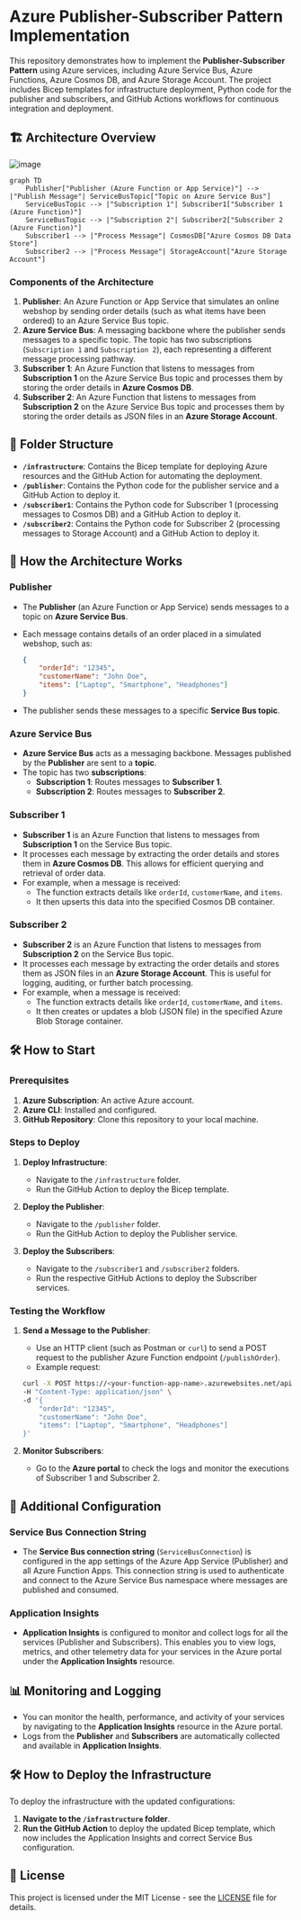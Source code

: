 # Azure Publisher-Subscriber Pattern Implementation

This repository demonstrates how to implement the **Publisher-Subscriber Pattern** using Azure services, including Azure Service Bus, Azure Functions, Azure Cosmos DB, and Azure Storage Account. The project includes Bicep templates for infrastructure deployment, Python code for the publisher and subscribers, and GitHub Actions workflows for continuous integration and deployment.

## 🏗️ Architecture Overview

![image](https://github.com/user-attachments/assets/e2f2ab41-9f87-41d6-8aa4-37c1875583ca)


```mermaid
graph TD
    Publisher["Publisher (Azure Function or App Service)"] --> |"Publish Message"| ServiceBusTopic["Topic on Azure Service Bus"]
    ServiceBusTopic --> |"Subscription 1"| Subscriber1["Subscriber 1 (Azure Function)"]
    ServiceBusTopic --> |"Subscription 2"| Subscriber2["Subscriber 2 (Azure Function)"]
    Subscriber1 --> |"Process Message"| CosmosDB["Azure Cosmos DB Data Store"]
    Subscriber2 --> |"Process Message"| StorageAccount["Azure Storage Account"]
```

### Components of the Architecture

1. **Publisher**: An Azure Function or App Service that simulates an online webshop by sending order details (such as what items have been ordered) to an Azure Service Bus topic.
2. **Azure Service Bus**: A messaging backbone where the publisher sends messages to a specific topic. The topic has two subscriptions (`Subscription 1` and `Subscription 2`), each representing a different message processing pathway.
3. **Subscriber 1**: An Azure Function that listens to messages from **Subscription 1** on the Azure Service Bus topic and processes them by storing the order details in **Azure Cosmos DB**.
4. **Subscriber 2**: An Azure Function that listens to messages from **Subscription 2** on the Azure Service Bus topic and processes them by storing the order details as JSON files in an **Azure Storage Account**.

## 📑 Folder Structure

- **`/infrastructure`**: Contains the Bicep template for deploying Azure resources and the GitHub Action for automating the deployment.
- **`/publisher`**: Contains the Python code for the publisher service and a GitHub Action to deploy it.
- **`/subscriber1`**: Contains the Python code for Subscriber 1 (processing messages to Cosmos DB) and a GitHub Action to deploy it.
- **`/subscriber2`**: Contains the Python code for Subscriber 2 (processing messages to Storage Account) and a GitHub Action to deploy it.

## 📝 How the Architecture Works

### Publisher

- The **Publisher** (an Azure Function or App Service) sends messages to a topic on **Azure Service Bus**.
- Each message contains details of an order placed in a simulated webshop, such as:

  ```json
  {
      "orderId": "12345",
      "customerName": "John Doe",
      "items": ["Laptop", "Smartphone", "Headphones"]
  }
  ```

- The publisher sends these messages to a specific **Service Bus topic**.

### Azure Service Bus

- **Azure Service Bus** acts as a messaging backbone. Messages published by the **Publisher** are sent to a **topic**.
- The topic has two **subscriptions**:
  - **Subscription 1**: Routes messages to **Subscriber 1**.
  - **Subscription 2**: Routes messages to **Subscriber 2**.

### Subscriber 1

- **Subscriber 1** is an Azure Function that listens to messages from **Subscription 1** on the Service Bus topic.
- It processes each message by extracting the order details and stores them in **Azure Cosmos DB**. This allows for efficient querying and retrieval of order data.
- For example, when a message is received:
  - The function extracts details like `orderId`, `customerName`, and `items`.
  - It then upserts this data into the specified Cosmos DB container.

### Subscriber 2

- **Subscriber 2** is an Azure Function that listens to messages from **Subscription 2** on the Service Bus topic.
- It processes each message by extracting the order details and stores them as JSON files in an **Azure Storage Account**. This is useful for logging, auditing, or further batch processing.
- For example, when a message is received:
  - The function extracts details like `orderId`, `customerName`, and `items`.
  - It then creates or updates a blob (JSON file) in the specified Azure Blob Storage container.

## 🛠️ How to Start

### Prerequisites

1. **Azure Subscription**: An active Azure account.
2. **Azure CLI**: Installed and configured.
3. **GitHub Repository**: Clone this repository to your local machine.

### Steps to Deploy

1. **Deploy Infrastructure**:
   - Navigate to the `/infrastructure` folder.
   - Run the GitHub Action to deploy the Bicep template.

2. **Deploy the Publisher**:
   - Navigate to the `/publisher` folder.
   - Run the GitHub Action to deploy the Publisher service.

3. **Deploy the Subscribers**:
   - Navigate to the `/subscriber1` and `/subscriber2` folders.
   - Run the respective GitHub Actions to deploy the Subscriber services.

### Testing the Workflow

1. **Send a Message to the Publisher**:
   - Use an HTTP client (such as Postman or `curl`) to send a POST request to the publisher Azure Function endpoint (`/publishOrder`).
   - Example request:

   ```bash
   curl -X POST https://<your-function-app-name>.azurewebsites.net/api/publishOrder \
   -H "Content-Type: application/json" \
   -d '{
       "orderId": "12345",
       "customerName": "John Doe",
       "items": ["Laptop", "Smartphone", "Headphones"]
   }'
   ```

2. **Monitor Subscribers**:
   - Go to the **Azure portal** to check the logs and monitor the executions of Subscriber 1 and Subscriber 2.

## 🔧 Additional Configuration

### Service Bus Connection String

- The **Service Bus connection string** (`ServiceBusConnection`) is configured in the app settings of the Azure App Service (Publisher) and all Azure Function Apps. This connection string is used to authenticate and connect to the Azure Service Bus namespace where messages are published and consumed.

### Application Insights

- **Application Insights** is configured to monitor and collect logs for all the services (Publisher and Subscribers). This enables you to view logs, metrics, and other telemetry data for your services in the Azure portal under the **Application Insights** resource.

## 📊 Monitoring and Logging

- You can monitor the health, performance, and activity of your services by navigating to the **Application Insights** resource in the Azure portal.
- Logs from the **Publisher** and **Subscribers** are automatically collected and available in **Application Insights**.

## 🛠️ How to Deploy the Infrastructure

To deploy the infrastructure with the updated configurations:

1. **Navigate to the `/infrastructure` folder**.
2. **Run the GitHub Action** to deploy the updated Bicep template, which now includes the Application Insights and correct Service Bus configuration.

## 📄 License

This project is licensed under the MIT License - see the [LICENSE](LICENSE) file for details.
